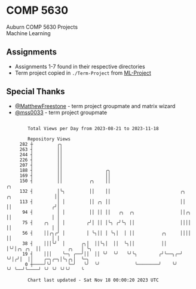 # COMP 5630
Auburn COMP 5630 Projects  
Machine Learning

## Assignments
- Assignments 1-7 found in their respective directories
- Term project copied in `./Term-Project` from [ML-Project](https://github.com/wumphlett/ML-Project)

## Special Thanks
- [@MatthewFreestone](https://github.com/MatthewFreestone) - term project groupmate and matrix wizard
- [@mss0033](https://github.com/mss0033) - term project groupmate

```

        Total Views per Day from 2023-08-21 to 2023-11-18

        Repository Views
     282 ┼         ╭╮
     263 ┤         ││
     244 ┤         ││
     226 ┤         ││
     207 ┤         ││
     188 ┤         ││                ╭╮
     169 ┤         ││                ││
     150 ┤         ││          ╭╮    ││                                                       ╭╮
     132 ┤         │╰╮         ││    ││                          ╭╮         ╭╮                ││
     113 ┤         │ │         ││ ╭╮ ││                          ││         ││               ╭╯│
      94 ┤         │ │         ││ ││ ││   ╭╮  ╭╮                 ││╭╮       ││               │ │
      75 ┤    ╭╮   │ │        ╭╯│ ││ │╰╮ ╭╯╰╮ ││                 ││││       ││               │ │
      56 ┤    ││╭╮╭╯ │        │ ╰╮││ │ ╰╮│  │ ││          ╭╮     ││││       ││               │ │
      38 ┤    │││╰╯  │      ╭╮│  ││╰╮│  ││  ╰╮││          ││     │╰╯│╭╮ ╭╮  ││          ╭╮   │ ╰╮
      19 ┤    │││    ╰─╮ ╭──╯││  ││ ╰╯  ╰╯   ╰╯╰╮        ╭╯╰──╮╭─╯  ╰╯│╭╯│  ││    ╭─╮╭─╮│╰╮╭╮│  ╰─╮
       0 ┼────╯╰╯      ╰─╯   ╰╯  ╰╯             ╰────────╯    ╰╯      ╰╯ ╰──╯╰────╯ ╰╯ ╰╯ ╰╯╰╯    ╰

        Chart last updated - Sat Nov 18 00:00:20 2023 UTC
        
```
